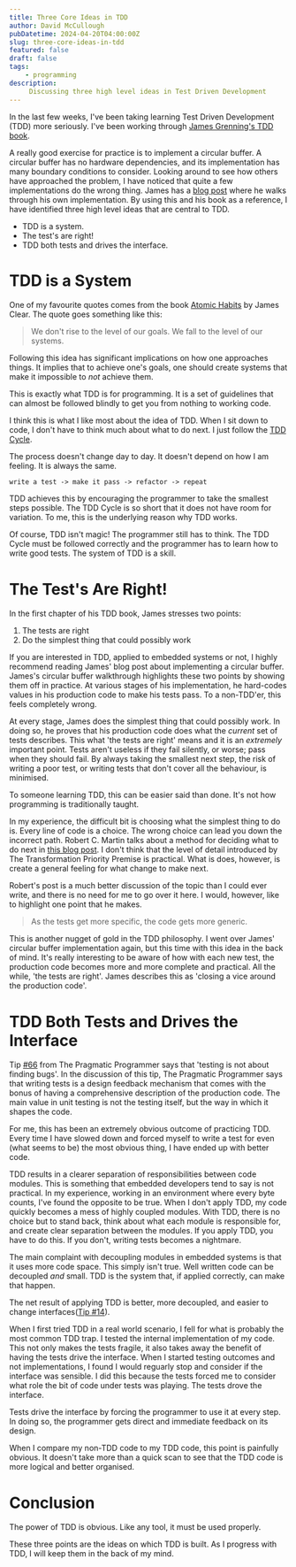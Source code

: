 ```yaml
---
title: Three Core Ideas in TDD
author: David McCullough
pubDatetime: 2024-04-20T04:00:00Z
slug: three-core-ideas-in-tdd
featured: false
draft: false
tags:
    - programming
description:
     Discussing three high level ideas in Test Driven Development
---
```


In the last few weeks, I've been taking learning Test Driven Development (TDD) more seriously.
I've been working through [James Grenning's TDD book](https://www.goodreads.com/book/show/9505798-test-driven-development-for-embedded-c?ac=1&from_search=true&qid=zCn4Oaq2WF&rank=1).

A really good exercise for practice is to implement a circular buffer.
A circular buffer has no hardware dependencies, and its implementation has many boundary conditions to consider.
Looking around to see how others have approached the problem, I have noticed that quite a few implementations do the wrong thing.
James has a [blog post](http://blog.wingman-sw.com/tdd-guided-by-zombies) where he walks through his own implementation.
By using this and his book as a reference, I have identified three high level ideas that are central to TDD.

* TDD is a system.
* The test's are right!
* TDD both tests and drives the interface.

# TDD is a System
One of my favourite quotes comes from the book [Atomic Habits](https://www.goodreads.com/book/show/40121378-atomic-habits?from_search=true&from_srp=true&qid=qitMwPfBEb&rank=1) by James Clear.
The quote goes something like this:

>We don't rise to the level of our goals. We fall to the level of our systems.

Following this idea has significant implications on how one approaches things.
It implies that to achieve one's goals, one should create systems that make it impossible to _not_ achieve them.

This is exactly what TDD is for programming.
It is a set of guidelines that can almost be followed blindly to get you from nothing to working code.

I think this is what I like most about the idea of TDD.
When I sit down to code, I don't have to think much about what to do next.
I just follow the [TDD Cycle](https://blog.cleancoder.com/uncle-bob/2014/12/17/TheCyclesOfTDD.html).

The process doesn't change day to day.
It doesn't depend on how I am feeling.
It is always the same.

```
write a test -> make it pass -> refactor -> repeat
```

TDD achieves this by encouraging the programmer to take the smallest steps possible.
The TDD Cycle is so short that it does not have room for variation.
To me, this is the underlying reason why TDD works.

Of course, TDD isn't magic!
The programmer still has to think.
The TDD Cycle must be followed correctly and the programmer has to learn how to write good tests.
The system of TDD is a skill.

# The Test's Are Right!
In the first chapter of his TDD book, James stresses two points:

1. The tests are right
2. Do the simplest thing that could possibly work

If you are interested in TDD, applied to embedded systems or not, I highly recommend reading James' blog post about implementing a circular buffer.
James's circular buffer walkthrough highlights these two points by showing them off in practice.
At various stages of his implementation, he hard-codes values in his production code to make his tests pass.
To a non-TDD'er, this feels completely wrong.

At every stage, James does the simplest thing that could possibly work.
In doing so, he proves that his production code does what the _current_ set of tests describes.
This what 'the tests are right' means and it is an _extremely_ important point.
Tests aren't useless if they fail silently, or worse; pass when they should fail.
By always taking the smallest next step, the risk of writing a poor test, or writing tests that don't cover all the behaviour, is minimised.

To someone learning TDD, this can be easier said than done.
It's not how programming is traditionally taught.

In my experience, the difficult bit is choosing what the simplest thing to do is.
Every line of code is a choice.
The wrong choice can lead you down the incorrect path.
Robert C. Martin talks about a method for deciding what to do next in [this blog post](https://blog.cleancoder.com/uncle-bob/2013/05/27/TheTransformationPriorityPremise.html).
I don't think that the level of detail introduced by The Transformation Priority Premise is practical.
What is does, however, is create a general feeling for what change to make next.

Robert's post is a much better discussion of the topic than I could ever write, and there is no need for me to go over it here.
I would, however, like to highlight one point that he makes.

>As the tests get more specific, the code gets more generic.

This is another nugget of gold in the TDD philosophy.
I went over James' circular buffer implementation again, but this time with this idea in the back of mind.
It's really interesting to be aware of how with each new test, the production code becomes more and more complete and practical.
All the while, 'the tests are right'.
James describes this as 'closing a vice around the production code'.


# TDD Both Tests and Drives the Interface
Tip [#66](https://pragprog.com/tips/) from The Pragmatic Programmer says that 'testing is not about finding bugs'.
In the discussion of this tip, The Pragmatic Programmer says that writing tests is a design feedback mechanism that comes with the bonus of having a comprehensive description of the production code.
The main value in unit testing is not the testing itself, but the way in which it shapes the code.

For me, this has been an extremely obvious outcome of practicing TDD.
Every time I have slowed down and forced myself to write a test for even (what seems to be) the most obvious thing, I have ended up with better code.

TDD results in a clearer separation of responsibilities between code modules.
This is something that embedded developers tend to say is not practical.
In my experience, working in an environment where every byte counts, I've found the opposite to be true.
When I don't apply TDD, my code quickly becomes a mess of highly coupled modules.
With TDD, there is no choice but to stand back, think about what each module is responsible for, and create clear separation between the modules.
If you apply TDD, you have to do this.
If you don't, writing tests becomes a nightmare.

The main complaint with decoupling modules in embedded systems is that it uses more code space.
This simply isn't true.
Well written code can be decoupled _and_ small.
TDD is the system that, if applied correctly, can make that happen.

The net result of applying TDD is better, more decoupled, and easier to change interfaces([Tip #14](https://pragprog.com/tips/)).

When I first tried TDD in a real world scenario, I fell for what is probably the most common TDD trap.
I tested the internal implementation of my code.
This not only makes the tests fragile, it also takes away the benefit of having the tests drive the interface.
When I started testing outcomes and not implementations, I found I would reguarly stop and consider if the interface was sensible.
I did this because the tests forced me to consider what role the bit of code under tests was playing.
The tests drove the interface.

Tests drive the interface by forcing the programmer to use it at every step.
In doing so, the programmer gets direct and immediate feedback on its design.

When I compare my non-TDD code to my TDD code, this point is painfully obvious.
It doesn't take more than a quick scan to see that the TDD code is more logical and better organised.

# Conclusion
The power of TDD is obvious.
Like any tool, it must be used properly.

These three points are the ideas on which TDD is built.
As I progress with TDD, I will keep them in the back of my mind.
